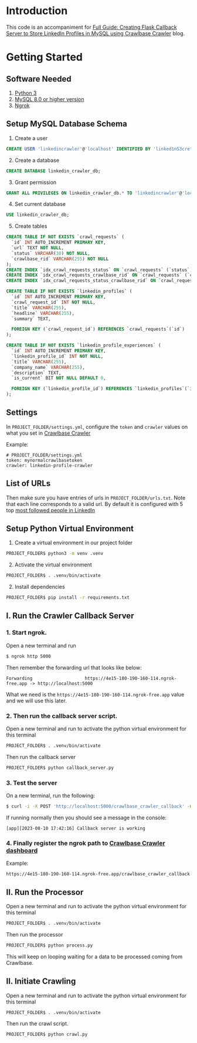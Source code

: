 # Introduction

  This code is an accompaniment for [Full Guide: Creating Flask Callback Server to Store LinkedIn Profiles in MySQL using Crawlbase Crawler](https://crawlbase.com/blog/flask-callback-server-linkedin-mysql-crawlbase) blog.



# Getting Started

## Software Needed

1. [Python 3](https://www.python.org/)
2. [MySQL 8.0 or higher version](https://dev.mysql.com/downloads/mysql/)
3. [Ngrok](https://ngrok.com/docs/getting-started/)

## Setup MySQL Database Schema

  1. Create a user

```sql
CREATE USER 'linkedincrawler'@'localhost' IDENTIFIED BY 'linked1nS3cret';
```

  2. Create a database

```sql
CREATE DATABASE linkedin_crawler_db;
```

  3. Grant permission

```sql
GRANT ALL PRIVILEGES ON linkedin_crawler_db.* TO 'linkedincrawler'@'localhost';
```

  4. Set current database

```sql
USE linkedin_crawler_db;
```

  5. Create tables

```sql
CREATE TABLE IF NOT EXISTS `crawl_requests` (
  `id` INT AUTO_INCREMENT PRIMARY KEY,
  `url` TEXT NOT NULL,
  `status` VARCHAR(30) NOT NULL,
  `crawlbase_rid` VARCHAR(255) NOT NULL
);
CREATE INDEX `idx_crawl_requests_status` ON `crawl_requests` (`status`);
CREATE INDEX `idx_crawl_requests_crawlbase_rid` ON `crawl_requests` (`crawlbase_rid`);
CREATE INDEX `idx_crawl_requests_status_crawlbase_rid` ON `crawl_requests` (`status`, `crawlbase_rid`);

CREATE TABLE IF NOT EXISTS `linkedin_profiles` (
  `id` INT AUTO_INCREMENT PRIMARY KEY,
  `crawl_request_id` INT NOT NULL,
  `title` VARCHAR(255),
  `headline` VARCHAR(255),
  `summary` TEXT,

  FOREIGN KEY (`crawl_request_id`) REFERENCES `crawl_requests`(`id`)
);

CREATE TABLE IF NOT EXISTS `linkedin_profile_experiences` (
  `id` INT AUTO_INCREMENT PRIMARY KEY,
  `linkedin_profile_id` INT NOT NULL,
  `title` VARCHAR(255),
  `company_name` VARCHAR(255),
  `description` TEXT,
  `is_current` BIT NOT NULL DEFAULT 0,

  FOREIGN KEY (`linkedin_profile_id`) REFERENCES `linkedin_profiles`(`id`)
);
```

## Settings

In `PROJECT_FOLDER/settings.yml`, configure the `token` and `crawler` values on what you set in [Crawlbase Crawler](https://crawlbase.com/dashboard/crawler/crawlers)

Example:

```
# PROJECT_FOLDER/settings.yml
token: mynormalcrawlbasetoken
crawler: linkedin-profile-crawler
```

## List of URLs

Then make sure you have entries of urls in `PROJECT_FOLDER/urls.txt`.
Note that each line corresponds to a valid url. 
By default it is configured with 5 top [most followed people in LinkedIn](https://brigettehyacinth.com/top-20-most-followed-influencers-on-linkedi)

## Setup Python Virtual Environment

  1. Create a virtual environment in our project folder

```bash
PROJECT_FOLDER$ python3 -m venv .venv
```

  2. Activate the virtual environment


```bash
PROJECT_FOLDER$ . .venv/bin/activate
```

  2. Install dependencies


```bash
PROJECT_FOLDER$ pip install -r requirements.txt
```

## I. Run the Crawler Callback Server

### 1. Start ngrok.

Open a new terminal and run

```bash
$ ngrok http 5000
```

Then remember the forwarding url that looks like below:

```
Forwarding                    https://4e15-180-190-160-114.ngrok-free.app -> http://localhost:5000
```

What we need is the `https://4e15-180-190-160-114.ngrok-free.app` value and we will use this later.

### 2. Then run the callback server script.

Open a new terminal and run to activate the python virtual environment for this terminal

```bash
PROJECT_FOLDER$ . .venv/bin/activate
```
Then run the callback server

```bash
PROJECT_FOLDER$ python callback_server.py
```

### 3. Test the server

On a new terminal, run the following:

```bash
$ curl -i -X POST 'http://localhost:5000/crawlbase_crawler_callback' -H 'RID: dummyrequest' -H 'Accept: application/json' -H 'Content-Type: gzip/json' -H 'User-Agent: Crawlbase Monitoring Bot 1.0' -H 'Content-Encoding: gzip' --data-binary '"\x1F\x8B\b\x00+\xBA\x05d\x00\x03\xABV*\xCALQ\xB2RJ)\xCD\xCD\xAD,J-,M-.Q\xD2QJ\xCAO\xA9\x04\x8A*\xD5\x02\x00L\x06\xB1\xA7 \x00\x00\x00' --compressed
```

If running normally then you should see a message in the console:

```
[app][2023-08-10 17:42:16] Callback server is working
```

### 4. Finally register the ngrok path to [Crawlbase Crawler dashboard](https://crawlbase.com/dashboard/crawler/crawlers)

Example:

```
https://4e15-180-190-160-114.ngrok-free.app/crawlbase_crawler_callback
```

## II. Run the Processor

Open a new terminal and run to activate the python virtual environment for this terminal

```bash
PROJECT_FOLDER$ . .venv/bin/activate
```

Then run the processor

```bash
PROJECT_FOLDER$ python process.py
```

This will keep on looping waiting for a data to be processed coming from Crawlbase.

## II. Initiate Crawling

Open a new terminal and run to activate the python virtual environment for this terminal

```bash
PROJECT_FOLDER$ . .venv/bin/activate
```

Then run the crawl script.

```bash
PROJECT_FOLDER$ python crawl.py
```
